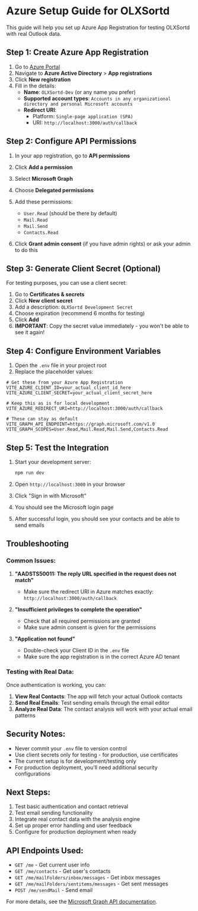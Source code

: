 # Azure Setup Guide for OLXSortd

This guide will help you set up Azure App Registration for testing OLXSortd with real Outlook data.

## Step 1: Create Azure App Registration

1. Go to [Azure Portal](https://portal.azure.com/)
2. Navigate to **Azure Active Directory** > **App registrations**
3. Click **New registration**
4. Fill in the details:
   - **Name**: `OLXSortd-Dev` (or any name you prefer)
   - **Supported account types**: `Accounts in any organizational directory and personal Microsoft accounts`
   - **Redirect URI**: 
     - Platform: `Single-page application (SPA)`
     - URI: `http://localhost:3000/auth/callback`

## Step 2: Configure API Permissions

1. In your app registration, go to **API permissions**
2. Click **Add a permission**
3. Select **Microsoft Graph**
4. Choose **Delegated permissions**
5. Add these permissions:
   - `User.Read` (should be there by default)
   - `Mail.Read`
   - `Mail.Send`
   - `Contacts.Read`

6. Click **Grant admin consent** (if you have admin rights) or ask your admin to do this

## Step 3: Generate Client Secret (Optional)

For testing purposes, you can use a client secret:

1. Go to **Certificates & secrets**
2. Click **New client secret**
3. Add a description: `OLXSortd Development Secret`
4. Choose expiration (recommend 6 months for testing)
5. Click **Add**
6. **IMPORTANT**: Copy the secret value immediately - you won't be able to see it again!

## Step 4: Configure Environment Variables

1. Open the `.env` file in your project root
2. Replace the placeholder values:

```env
# Get these from your Azure App Registration
VITE_AZURE_CLIENT_ID=your_actual_client_id_here
VITE_AZURE_CLIENT_SECRET=your_actual_client_secret_here

# Keep this as is for local development
VITE_AZURE_REDIRECT_URI=http://localhost:3000/auth/callback

# These can stay as default
VITE_GRAPH_API_ENDPOINT=https://graph.microsoft.com/v1.0
VITE_GRAPH_SCOPES=User.Read,Mail.Read,Mail.Send,Contacts.Read
```

## Step 5: Test the Integration

1. Start your development server:
   ```bash
   npm run dev
   ```

2. Open `http://localhost:3000` in your browser

3. Click "Sign in with Microsoft"

4. You should see the Microsoft login page

5. After successful login, you should see your contacts and be able to send emails

## Troubleshooting

### Common Issues:

1. **"AADSTS50011: The reply URL specified in the request does not match"**
   - Make sure the redirect URI in Azure matches exactly: `http://localhost:3000/auth/callback`

2. **"Insufficient privileges to complete the operation"**
   - Check that all required permissions are granted
   - Make sure admin consent is given for the permissions

3. **"Application not found"**
   - Double-check your Client ID in the `.env` file
   - Make sure the app registration is in the correct Azure AD tenant

### Testing with Real Data:

Once authentication is working, you can:

1. **View Real Contacts**: The app will fetch your actual Outlook contacts
2. **Send Real Emails**: Test sending emails through the email editor
3. **Analyze Real Data**: The contact analysis will work with your actual email patterns

## Security Notes:

- Never commit your `.env` file to version control
- Use client secrets only for testing - for production, use certificates
- The current setup is for development/testing only
- For production deployment, you'll need additional security configurations

## Next Steps:

1. Test basic authentication and contact retrieval
2. Test email sending functionality
3. Integrate real contact data with the analysis engine
4. Set up proper error handling and user feedback
5. Configure for production deployment when ready

## API Endpoints Used:

- `GET /me` - Get current user info
- `GET /me/contacts` - Get user's contacts
- `GET /me/mailFolders/inbox/messages` - Get inbox messages
- `GET /me/mailFolders/sentitems/messages` - Get sent messages
- `POST /me/sendMail` - Send email

For more details, see the [Microsoft Graph API documentation](https://docs.microsoft.com/en-us/graph/).
